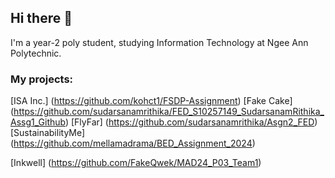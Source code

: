 ## Hi there 👋

I'm a year-2 poly student, studying Information Technology at Ngee Ann Polytechnic. 

### My projects: 

[ISA Inc.] (https://github.com/kohct1/FSDP-Assignment)
[Fake Cake] (https://github.com/sudarsanamrithika/FED_S10257149_SudarsanamRithika_Assg1_Github)
[FlyFar] (https://github.com/sudarsanamrithika/Asgn2_FED)
[SustainabilityMe] (https://github.com/mellamadrama/BED_Assignment_2024)

[Inkwell] (https://github.com/FakeQwek/MAD24_P03_Team1)

